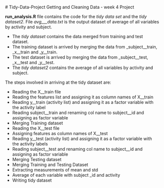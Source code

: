 ﻿﻿﻿﻿# Tidy-Data-ProjectGetting and Cleaning Data - week 4 Project**run_analysis.R** file contains the code for the _tidy data set_ and the _tidy dataset2_. File _avg___data.txt_ is the output dataset of average of all variables by activity and subject.- The _tidy dataset_ contains the data merged from training and test dataset.- The training dataset is arrived by merging the data from _subject__train, _x__train and _y__train.- The test dataset is arrived by merging the data from _subject__test, _x__test and _y__test.- The _tidy dataset2_ contains the average of all variables by activity and subject.The steps involved in arriving at the tidy dataset are:- Reading the X__train file- Reading the features list and assigning it as column names of X__train- Reading y__train (activity list) and assigning it as a factor variable with the activity label- Reading subject__train and renaming col name to subject__id and assigning as factor variable- Merging Training dataset- Reading the X__test file- Assigning features as column names of X__test- Reading y__test (activity list) and assigning it as a factor variable with the activity labels - Reading subject__test and renaming col name to subject__id and assigning as factor variable- Merging Testing dataset- Merging Training and Testing Dataset- Extracting measurements of mean and std- Average of each variable with subject _id and activity- Writing tidy dataset